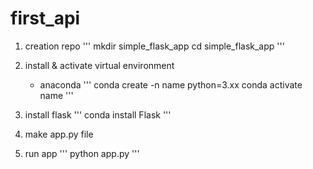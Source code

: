 # first_api
1. creation repo
    '''
    mkdir simple_flask_app
    cd simple_flask_app
    '''

2. install & activate virtual environment
    - anaconda
        '''
        conda create -n name python=3.xx
        conda activate name
        '''

3. install flask
    '''
    conda install Flask
    '''

4. make app.py file

5. run app
    '''
    python app.py
    '''
